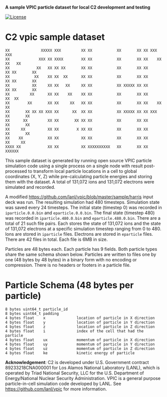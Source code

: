 **A sample VPIC particle dataset for local C2 development and testing**

[![License](https://licensebuttons.net/l/by/4.0/88x31.png)](https://creativecommons.org/licenses/by/4.0/)

C2 vpic sample dataset
================

```
XX              XXXXX XXX         XX XX           XX       XX XX XXX         XXX
XX             XXX XX XXXX        XX XX           XX       XX XX    XX     XX   XX
XX            XX   XX XX XX       XX XX           XX       XX XX      XX XX       XX
XX           XX    XX XX  XX      XX XX           XX       XX XX      XX XX       XX
XX          XX     XX XX   XX     XX XX           XX XXXXX XX XX      XX XX       XX
XX         XX      XX XX    XX    XX XX           XX       XX XX     XX  XX
XX        XX       XX XX     XX   XX XX           XX       XX XX    XX   XX
XX       XX XX XX XXX XX      XX  XX XX           XX XXXXX XX XX XXX     XX       XX
XX      XX         XX XX       XX XX XX           XX       XX XX         XX       XX
XX     XX          XX XX        X XX XX           XX       XX XX         XX       XX
XX    XX           XX XX          XX XX           XX       XX XX          XX     XX
XXXX XX            XX XX          XX XXXXXXXXXX   XX       XX XX            XXXXXX
```

This sample dataset is generated by running open source VPIC particle simulation code using a single process on a single node with result post-processed to transform local particle locations in a cell to global coordinates (X, Y, Z) while pre-calculating particle energies and storing them with the dataset. A total of 131,072 ions and 131,072 electrons were simulated and recorded.

A modified https://github.com/lanl/vpic/blob/master/sample/harris input deck was run. The resulting simulation had 480 timesteps. Simulation state was saved every 24 timesteps. The initial state (timestep 0) was recorded in `iparticle.0.0.bin` and `eparticle.0.0.bin`. The final state (timestep 480) was recorded in `iparticle.480.0.bin` and `eparticle.480.0.bin`. There are a total of 21 such file pairs. Each stores the state of 131,072 ions and the state of 131,072 electrons at a specific simulation timestep ranging from 0 to 480. Ions are stored in `iparticle` files. Electrons are stored in `eparticle` files. There are 42 files in total. Each file is 6MB in size.

Particles are 48 bytes each. Each particle has 9 fields. Both particle types share the same schema shown below. Particles are written to files one by one (48 bytes by 48 bytes) in a binary form with no encoding or compression. There is no headers or footers in a particle file.

# Particle Schema (48 bytes per particle)

```
8 bytes uint64_t particle_id
8 bytes uint64_t padding
4 bytes float    x              location of particle in X direction
4 bytes float    y              location of particle in Y direction
4 bytes float    z              location of particle in Z direction
4 bytes float    i              index of the cell that had the particle
4 bytes float    ux             momentum of particle in X direction
4 bytes float    uy             momentum of particle in Y direction
4 bytes float    uz             momentum of particle in Z direction
4 bytes float    ke             kinetic energy of particle
```

**Acknowledgement**: C2 is developed under U.S. Government contract 89233218CNA000001 for Los Alamos National Laboratory (LANL), which is operated by Triad National Security, LLC for the U.S. Department of Energy/National Nuclear Security Administration. VPIC is a general purpose particle-in-cell simulation code developed by LANL. See https://github.com/lanl/vpic for more information.
